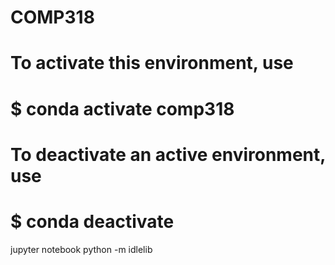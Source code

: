 # COMP318

#

# To activate this environment, use

#

# $ conda activate comp318

#

# To deactivate an active environment, use

#

# $ conda deactivate

jupyter notebook
python -m idlelib
